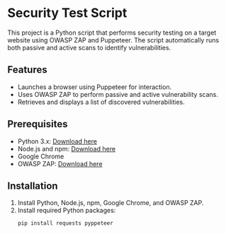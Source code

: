 # Security Test Script

This project is a Python script that performs security testing on a target website using OWASP ZAP and Puppeteer. The script automatically runs both passive and active scans to identify vulnerabilities.

## Features
- Launches a browser using Puppeteer for interaction.
- Uses OWASP ZAP to perform passive and active vulnerability scans.
- Retrieves and displays a list of discovered vulnerabilities.

## Prerequisites
- Python 3.x: [Download here](https://www.python.org/downloads/)
- Node.js and npm: [Download here](https://nodejs.org/)
- Google Chrome
- OWASP ZAP: [Download here](https://www.zaproxy.org/download/)

## Installation
1. Install Python, Node.js, npm, Google Chrome, and OWASP ZAP.
2. Install required Python packages:
   ```bash
   pip install requests pyppeteer
